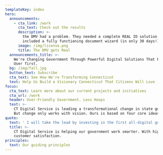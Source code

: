 ```yaml
---
templateKey: index
hero:
  announcements:
    - cta_link: /work
      cta_text: Check out the results
      description: >-
        the DMV had a problem. They needed a complete REAL ID solution that
        included a fully functioning document wizard (in only 30 days!)
      image: /img/license.png
      title: The DMV gets Real
  announcements_title: >-
    We're Changing Government Through Powerful Digital Solutions That Put the
    User first.
  bg: /img/fall.jpg
  button_text: Subscribe
  cta_text: See How We're Transforming Connecticut
  text: Help Us Build a Visionary Connecticut That Citizens Will Love
focus:
  cta_text: Learn more about our current projects and initiatives
  cta_url: /work
  header: User-Friendly Government. Less Hoops
  text: >-
    CT Digital Service is leading a transformational change in state government.
    But change only works with vision. Ours is based on four core ideas: 
quote:
  text: ' I will take the lead by investing in the first all-digital government, and reverse engineer every transaction from the taxpayer’s shoes. The entry point to Connecticut will be through its digital front door, a one-stop-shop for everything current and prospective citizens need from their government. We will be online, not in line. It won’t be done overnight, but let’s start today.'
  title: >-
    CT Digital Service is helping our government work smarter. With higher
    customer satisfaction.
principles:
  text: Our guiding principles
---
```


